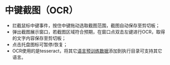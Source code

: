 # 中键截图（OCR）
- 拦截鼠标中键事件，按住中键拖动选取截图范围，截图自动保存至剪切板；
- 弹出截图展示窗口，若截图区域符合预期，在窗口点双击左键进行OCR，取得的文字内容保存至剪切板；
- 点击托盘图标可暂停/恢复；
- OCR使用的是tesseract，将其它[语言预训练数据](https://github.com/tesseract-ocr/tessdata_best)添加到执行目录可支持其它语言。
